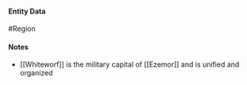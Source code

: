 #### Entity Data

#Region

#### Notes

- [[Whiteworf]] is the military capital of [[Ezemor]] and is unified and organized
